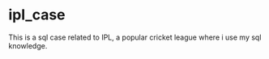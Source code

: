 # ipl_case
This is a sql case related to IPL, a popular cricket league where i use my sql knowledge.
